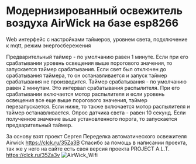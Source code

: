 # Модернизированный освежитель воздуха AirWick на базе esp8266
Web интерфейс с настройками таймеров, уровнем света, подключение к mqtt, режим энергосбережения

Предварительный таймер - по умолчанию равен 1 минуте. Если при его срабатывании уровень освещения выше порогового значения, то запускается таймер срабатывания. Если свет был отключен до срабатывания таймера, то он останавливается и запуск таймер срабатывания не производится.
Таймер срабатывания - по умолчанию равен 2 минутам. Это интервал срабатывания распылителя. При его срабатывании включается мотор распылителя и если уровень освещения все еще выше порогового значения, таймер перезапускается. Если ниже, то также включается мотор распылителя и таймер останавливается.
Опрос датчика света - равен 10 секунд. Если полученное значение выше установленного порога, то запускается предварительный таймер.

За основу взят проект Сергея Переделка автоматического освежителя Airwick https://clck.ru/35Za3B
Спасибо за помощь в написании проекта, так же у него на сайте есть своя версия проекта PROJECT A.L.T. https://clck.ru/35Za3v
![AirWick_Wifi](https://github.com/MishanyaTS/AirWick_WiFi/assets/102694006/fc5c2b5b-e1ff-46cd-a2d9-201c71861b68)
